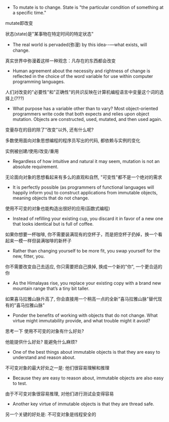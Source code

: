 + To mutate is to change. State is "the particular condition of something at a specific time."

mutate即改变

状态(state)是"某事物在特定时间的特定状态"

+ The real world is pervaded(弥漫) by this idea--—what exists, will change.

真实世界中弥漫着这样一种观念：凡存在的东西都会改变

+ Human agreement about the necessity and rightness of change is reflected in the choice of the word variable for use within computer programming languages.

人们对改变的"必要性"和"正确性"的共识反映在计算机编程语言中变量这个词的选择上(???)

+ What purpose has a variable other than to vary? Most object-oriented programmers write code that both expects and relies upon object mutation. Objects are constructed, used, mutated, and then used again.

变量存在的目的除了"改变"以外, 还有什么呢?

多数使用面向对象思想编程的程序员写出的代码, 都依赖与实例的变化

实例被创建/使用/改变/重用

+ Regardless of how intuitive and natural it may seem, mutation is not an absolute requirement.

无论面向对象的思想看起来有多么的直观和自然, "可变性"都不是一个绝对的需求

+ It is perfectly possible (as programmers of functional languages will happily inform you) to construct applications from immutable objects, meaning objects that do not change.

使用不可变的对象也能构造出很好的应用(函数式编程)

+ Instead of refilling your existing cup, you discard it in favor of a new one that looks identical but is full of coffee.

如果你想要一杯咖啡, 你不需要装满现有的空杯子，而是把空杯子扔掉，换一个看起来一模一样但装满咖啡的新杯子

+ Rather than changing yourself to be more fit, you swap yourself for the new, fitter, you.

你不需要改变自己去适应, 你只需要把自己换掉, 换成一个新的"你", 一个更合适的你

+ As the Himalayas rise, you replace your existing copy with a brand new mountain range that’s a tiny bit taller.

如果喜马拉雅山脉升高了, 你会直接用一个稍高一点的全新"喜马拉雅山脉"替代现有的"喜马拉雅山脉"

+ Ponder the benefits of working with objects that do not change. What virtue might immutability provide, and what trouble might it avoid?

思考一下 使用不可变的对象有什么好处?

他能提供什么好处? 能避免什么麻烦?

+ One of the best things about immutable objects is that they are easy to understand and reason about.

不可变对象的最大好处之一是: 他们很容易理解和推理

+ Because they are easy to reason about, immutable objects are also easy to test.

由于不可变对象很容易推理, 对他们进行测试会变得容易

+ Another key virtue of immutable objects is that they are thread safe.

另一个关键的好处是: 不可变对象是线程安全的








